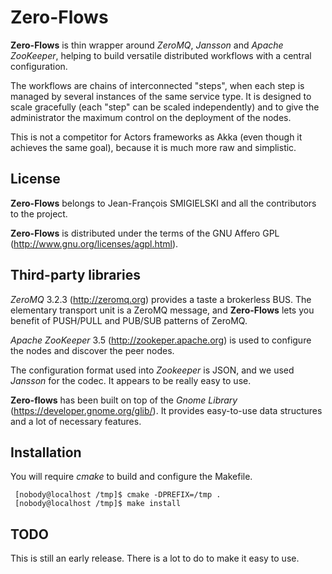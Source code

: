 Zero-Flows
==========

**Zero-Flows** is thin wrapper around *ZeroMQ*, *Jansson* and *Apache ZooKeeper*, helping to build versatile distributed workflows with a central configuration.

The workflows are chains of interconnected "steps", when each step is managed by several instances of the same service type.
It is designed to scale gracefully (each "step" can be scaled independently) and to give the administrator the maximum control on the deployment of the nodes.

This is not a competitor for Actors frameworks as Akka (even though it achieves the same goal), because it is much more raw and simplistic.


License
-------

**Zero-Flows** belongs to Jean-François SMIGIELSKI and all the contributors
to the project.

**Zero-Flows** is distributed under the terms of the GNU Affero GPL
(http://www.gnu.org/licenses/agpl.html).


Third-party libraries
---------------------

*ZeroMQ* 3.2.3 (http://zeromq.org) provides a taste a brokerless BUS.
The elementary transport unit is a ZeroMQ message, and **Zero-Flows**
lets you benefit of PUSH/PULL and PUB/SUB patterns of ZeroMQ.

*Apache ZooKeeper* 3.5 (http://zookeper.apache.org) is used to configure the
nodes and discover the peer nodes.

The configuration format used into *Zookeeper* is JSON, and we used *Jansson*
for the codec. It appears to be really easy to use.

**Zero-flows** has been built on top of the *Gnome Library*
(https://developer.gnome.org/glib/).  It provides easy-to-use data structures
and a lot of necessary features.


Installation
------------

You will require *cmake* to build and configure the Makefile.

     [nobody@localhost /tmp]$ cmake -DPREFIX=/tmp .
     [nobody@localhost /tmp]$ make install


TODO
----

This is still an early release.
There is a lot to do to make it easy to use.

